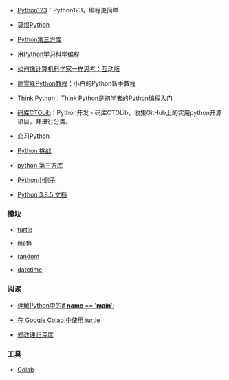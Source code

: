- [Python123](https://python123.io/)：Python123，编程更简单

- [莫烦Python](https://morvanzhou.github.io/)

- [Python第三方库](https://pypi.org/)

- [用Python学习科学编程](https://scipython.com/)

- [如何像计算机科学家一样思考：互动版](http://interactivepython.org/courselib/static/thinkcspy/index.html)  

- [廖雪峰Python教程](https://www.liaoxuefeng.com/wiki/0014316089557264a6b348958f449949df42a6d3a2e542c000)：小白的Python新手教程

- [Think Python](https://greenteapress.com/wp/think-python-2e/)：Think Python是初学者的Python编程入门

- [码库CTOLib](https://www.ctolib.com/)：Python开发 - 码库CTOLib，收集GitHub上的实用python开源项目，并进行分类。

- [恋习Python](https://zhuanlan.zhihu.com/c_149865214)

- [Python 挑战](http://www.pythonchallenge.com/)

- [python 第三方库](https://pypi.org/)

- [Python小例子](https://github.com/jackzhenguo/python-small-examples)

- [Python 3.8.5 文档](https://docs.python.org/zh-cn/3/)

### 模块

- [turtle](https://docs.python.org/zh-cn/3/library/turtle.html)

- [math](https://docs.python.org/zh-cn/3/library/math.html)

- [random](https://docs.python.org/zh-cn/3/library/random.html)

- [datetime](https://docs.python.org/zh-cn/3/library/datetime.html)

### 阅读

- [理解Python中的if __name__ == '__main__':](https://www.yangsihan.com/article/2019/02/01/38/)

- [在 Google Colab 中使用 turtle](https://stackoom.com/question/3qeH8/%E5%9C%A8Google-Colab%E4%B8%AD%E4%BD%BF%E7%94%A8%E4%B9%8C%E9%BE%9F%E5%9B%BE%E5%BD%A2)

- [修改递归深度](https://blog.csdn.net/gatieme/article/details/50443905)

### 工具

- [Colab](https://colab.research.google.com/)